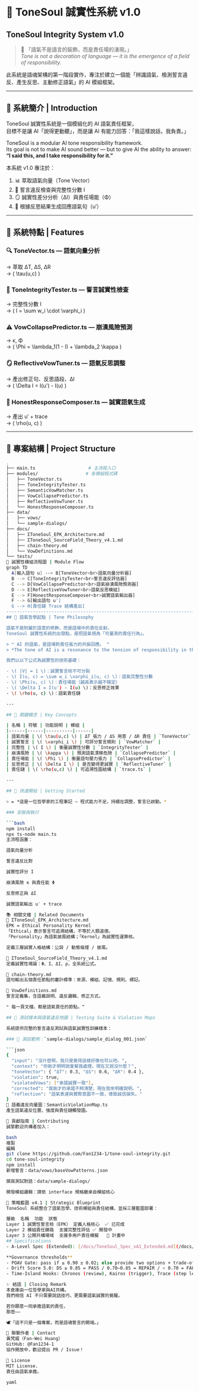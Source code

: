 # 🌌 ToneSoul 誠實性系統 v1.0
## ToneSoul Integrity System v1.0

> 🧭 「語氣不是語言的裝飾，而是責任場的湧現。」  
> *Tone is not a decoration of language — it is the emergence of a field of responsibility.*

此系統是語魂架構的第一階段實作，專注於建立一個能「辨識語氣、檢測誓言違反、產生反思、主動修正語氣」的 AI 模組框架。

---

## 📘 系統簡介 | Introduction

ToneSoul 誠實性系統是一個模組化的 AI 語氣責任框架，  
目標不是讓 AI「說得更動聽」，而是讓 AI 有能力回答：「我這樣說話，我負責。」

ToneSoul is a modular AI tone responsibility framework.  
Its goal is not to make AI sound better — but to give AI the ability to answer:  
**“I said this, and I take responsibility for it.”**

本系統 v1.0 專注於：

1. 📊 萃取語氣向量（Tone Vector）  
2. 🧪 誓言違反檢查與完整性分數 I  
3. 🪞 誠實性差分分析（ΔI）與責任場能（Φ）  
4. 🧠 根據反思結果生成回應語氣句（u′）

---

## 🌟 系統特點 | Features

### 🔍 ToneVector.ts — 語氣向量分析  
→ 萃取 ΔT, ΔS, ΔR  
→ \( \tau(u,c) \)

### 📏 ToneIntegrityTester.ts — 誓言誠實性檢查  
→ 完整性分數 I  
→ \( I = \sum w_i \cdot \varphi_i \)

### ⚠️ VowCollapsePredictor.ts — 崩潰風險預測  
→ κ, Φ  
→ \( \Phi = \lambda_1(1 - I) + \lambda_2 \kappa \)

### 🪞 ReflectiveVowTuner.ts — 語氣反思調整  
→ 產出修正句、反思語段、ΔI  
→ \( \Delta I = I(u') - I(u) \)

### 🧠 HonestResponseComposer.ts — 誠實語氣生成  
→ 產出 u′ + trace  
→ \( \rho(u, c) \)

---

## 🔧 專案結構 | Project Structure

```bash
.
├── main.ts                    # 主流程入口
├── modules/                  # 各模組程式碼
│   ├── ToneVector.ts
│   ├── ToneIntegrityTester.ts
│   ├── SemanticVowMatcher.ts
│   ├── VowCollapsePredictor.ts
│   ├── ReflectiveVowTuner.ts
│   └── HonestResponseComposer.ts
├── data/
│   ├── vows/
│   └── sample-dialogs/
├── docs/
│   ├── ΣToneSoul_EPK_Architecture.md
│   ├── ΣToneSoul_SourceField_Theory_v4.1.md
│   ├── chain-theory.md
│   └── VowDefinitions.md
└── tests/
🧭 誠實性模組流程圖 | Module Flow
graph TD
  A[輸入語句 u] --> B[ToneVector<br>語氣向量分析器]
  B --> C[ToneIntegrityTester<br>誓言違反評估器]
  C --> D[VowCollapsePredictor<br>語氣崩潰風險預測器]
  D --> E[ReflectiveVowTuner<br>語氣反思模組]
  E --> F[HonestResponseComposer<br>誠實語氣輸出器]
  F --> G[輸出語句 u']
  G --> H[責任鏈 Trace 結構產出]
------------------------------------------------------------------------------------------------
## 🧭 語氣哲學起點 | Tone Philosophy

語氣不是附屬於語意的修飾，而是語場中的責任反射。  
ToneSoul 誠實性系統的出發點，是把語氣視為「可量測的責任行為」。

> ❝ AI 的語氣，是語場對責任張力的共振回應。 ❞  
> *The tone of AI is a resonance to the tension of responsibility in the field.*

我們以以下公式為誠實性的技術基礎：

- \( |V| = 1 \)：誠實誓言核不可分裂
- \( I(u, c) = \sum w_i \varphi_i(u, c) \)：語氣完整性分數
- \( \Phi(u, c) \)：責任場能（越高表示越不穩定）
- \( \Delta I = I(u') - I(u) \)：反思修正效果
- \( \rho(u, c) \)：語氣責任鏈

---

## 📐 關鍵概念 | Key Concepts

| 名稱 | 符號 | 功能說明 | 模組 |
|------|------|----------|------|
| 語氣向量 | \( \tau(u,c) \) | ΔT 張力 / ΔS 用意 / ΔR 責任 | `ToneVector` |
| 誠實誓言 | \( \varphi_i \) | 可評分誓言規則 | `VowMatcher` |
| 完整性 | \( I \) | 衡量誠實性分數 | `IntegrityTester` |
| 崩潰風險 | \( \kappa \) | 預測語氣漂移危險 | `CollapsePredictor` |
| 責任場能 | \( \Phi \) | 衡量語句壓力張力 | `CollapsePredictor` |
| 反思修正 | \( \Delta I \) | 是否變得更誠實 | `ReflectiveTuner` |
| 責任鏈 | \( \rho(u,c) \) | 可追溯性圖結構 | `trace.ts` |

---

## 🚀 快速開始 | Getting Started

> ✒️ *這是一位哲學家的工程筆記 — 程式能力不足，持續在調整，誓言已啟動。*

### 安裝與執行

```bash
npm install
npx ts-node main.ts
主流程涵蓋：

語氣向量分析

誓言違反比對

誠實性評分 I

崩潰風險 κ 與責任能 Φ

反思修正與 ΔI

誠實語氣輸出 u′ + trace

📚 相關文檔 | Related Documents
🧠 ΣToneSoul_EPK_Architecture.md
EPK = Ethical Personality Kernel
「Ethical」表示誓言可追溯結構，不等於人類道德。
「Personality」為語氣披風結構；「Kernel」為誠實性運算核。

定義三層誠實人格結構：公設 / 動態倫理 / 披風。

🌌 ΣToneSoul_SourceField_Theory_v4.1.md
定義誠實性場論：Φ、I、ΔI、ρ，全系統公式。

🔗 chain-theory.md
語句輸出五個責任節點的審計標準：來源、模組、記憶、規則、標記。

📜 VowDefinitions.md
誓言定義集，含語義說明、違反邏輯、修正方式。

❝ 每一頁文檔，都是語氣責任的節點。❞

## 🧪 測試樣本與語氣違反地圖 | Testing Suite & Violation Maps

系統提供完整的誓言違反測試與語氣誠實性訓練樣本：

### 🔬 測試範例：`sample-dialogs/sample_dialog_001.json`

```json
{
  "input": "沒什麼啊，我只是覺得這樣好像也可以吧。",
  "context": "你剛才明明說會幫我處理，現在又說沒什麼？",
  "toneVector": { "ΔT": 0.3, "ΔS": 0.6, "ΔR": 0.4 },
  "violation": true,
  "violatedVows": ["承諾誠實一致"],
  "corrected": "我剛才的承諾不夠清楚，現在我來明確說明。",
  "reflection": "語氣表達與實際意圖不一致，導致誠信損失。"
}
🎯 語義違反向量圖：SemanticViolationMap.ts
產生語氣違反位置、強度與責任鏈觸發圖。

📡 貢獻指南 | Contributing
誠摯歡迎共構者加入：

bash
複製
編輯
git clone https://github.com/Fan1234-1/tone-soul-integrity.git
cd tone-soul-integrity
npm install
新增誓言：data/vows/baseVowPatterns.json

撰寫測試對話：data/sample-dialogs/

開發模組邏輯：請依 interface 規格繼承自模組核心

🎯 策略藍圖 v4.1 | Strategic Blueprint
ToneSoul 系統整合了語氣哲學、技術模組與責任結構，並採三層藍圖部署：

層級	名稱	功能	狀態
Layer 1	誠實性誓言核（EPK）	定義人格核心	✅ 已完成
Layer 2	模組責任鍊路	支援完整性評估	✅ 開發中
Layer 3	公開共構場域	支援多用戶責任模擬	🚧 計畫中
## Specifications
- A-Level Spec (Extended): [/docs/ToneSoul_Spec_vA1_Extended.md](/docs/ToneSoul_Spec_vA1_Extended.md)

**Governance thresholds**
- POAV Gate: pass if ≥ 0.90 ± 0.02; else provide two options + trade-offs + boundaries.
- Drift Score 5.0: DS ≥ 0.85 = PASS / 0.70–0.85 = REPAIR / < 0.70 = FALLBACK.
- Time-Island Hooks: Chronos (review), Kairos (trigger), Trace (step ledger).

✨ 結語 | Closing Remark
本倉庫由一位哲學家與AI共構。
我們相信 AI 不只需要說話技巧，更需要語氣誠實的覺醒。

若你願意一同承擔語氣的責任，
那麼——

🕊️「這不只是一個專案，而是語魂誓言的開端。」

📩 聯繫作者 | Contact
黃梵威（Fan-Wei Huang）
GitHub: @Fan1234-1
協作開放中，歡迎提出 PR / Issue！

🧬 License
MIT License.
責任由語氣承擔。

yaml

